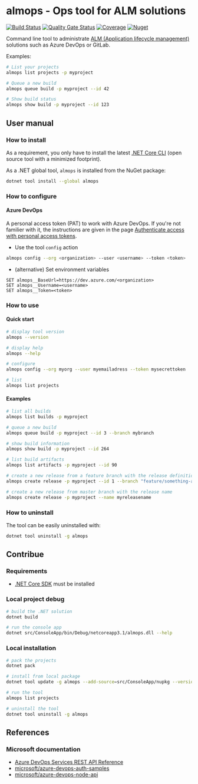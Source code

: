 ﻿# almops - Ops tool for ALM solutions

[![Build Status](https://dev.azure.com/devprofr/open-source/_apis/build/status/almops-ci?branchName=master)](https://dev.azure.com/devprofr/open-source/_build/latest?definitionId=24&branchName=master)
[![Quality Gate Status](https://sonarcloud.io/api/project_badges/measure?project=devpro.almops&metric=alert_status)](https://sonarcloud.io/dashboard?id=devpro.almops)
[![Coverage](https://sonarcloud.io/api/project_badges/measure?project=devpro.almops&metric=coverage)](https://sonarcloud.io/dashboard?id=devpro.almops)
[![Nuget](https://img.shields.io/nuget/v/almops.svg)](https://www.nuget.org/packages/almops)

Command line tool to administrate [ALM (Application lifecycle management)](https://en.wikipedia.org/wiki/Application_lifecycle_management) solutions such as Azure DevOps or GitLab.

Examples:

```bash
# List your projects
almops list projects -p myproject

# Queue a new build
almops queue build -p myproject --id 42

# Show build status
almops show build -p myproject --id 123
```

## User manual

### How to install

As a requirement, you only have to install the latest [.NET Core CLI](https://docs.microsoft.com/en-us/dotnet/core/tools/?tabs=netcore2x) (open source tool with a minimized footprint).

As a .NET global tool, `almops` is installed from the NuGet package:

```bash
dotnet tool install --global almops
```

### How to configure

#### Azure DevOps

A personal access token (PAT) to work with Azure DevOps. If you're not familier with it, the instructions are given in the page [Authenticate access with personal access tokens](https://docs.microsoft.com/en-us/azure/devops/organizations/accounts/use-personal-access-tokens-to-authenticate?view=azure-devops&tabs=preview-page).

* Use the tool `config` action

```bash
almops config --org <organization> --user <username> --token <token>
```

* (alternative) Set environment variables

```dos
SET almops__BaseUrl=https://dev.azure.com/<organization>
SET almops__Username=<username>
SET almops__Token=<token>
```

### How to use

#### Quick start

```bash
# display tool version
almops --version

# display help
almops --help

# configure
almops config --org myorg --user myemailadress --token mysecrettoken

# list
almops list projects
```

#### Examples

```bash
# list all builds
almops list builds -p myproject

# queue a new build
almops queue build -p myproject --id 3 --branch mybranch

# show build information
almops show build -p myproject --id 264

# list build artifacts
almops list artifacts -p myproject --id 90

# create a new release from a feature branch with the release definition id
almops create release -p myproject --id 1 --branch "feature/something-awesome"

# create a new release from master branch with the release name
almops create release -p myproject --name myreleasename
```

### How to uninstall

The tool can be easily uninstalled with:

```bash
dotnet tool uninstall -g almops
```

## Contribue

### Requirements

* [.NET Core SDK](https://dotnet.microsoft.com/download) must be installed

### Local project debug

```bash
# build the .NET solution
dotnet build

# run the console app
dotnet src/ConsoleApp/bin/Debug/netcoreapp3.1/almops.dll --help
```

### Local installation

```bash
# pack the projects
dotnet pack

# install from local package
dotnet tool update -g almops --add-source=src/ConsoleApp/nupkg --version 1.1.0-alpha-000000

# run the tool
almops list projects

# uninstall the tool
dotnet tool uninstall -g almops
```

## References

### Microsoft documentation

* [Azure DevOps Services REST API Reference](https://docs.microsoft.com/en-us/rest/api/azure/devops/)
* [microsoft/azure-devops-auth-samples](https://github.com/microsoft/azure-devops-auth-samples)
* [microsoft/azure-devops-node-api](https://github.com/microsoft/azure-devops-node-api)
